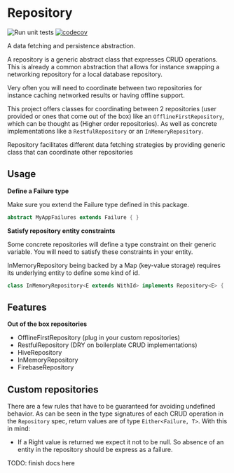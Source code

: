 # Repository

![Run unit tests](https://github.com/EagleDev-io/flutter_repository/workflows/Run%20unit%20tests/badge.svg)
[![codecov](https://codecov.io/gh/EagleDev-io/flutter_repository/branch/master/graph/badge.svg)](https://codecov.io/gh/EagleDev-io/flutter_repository)

A data fetching and persistence abstraction. 

A repository is a generic abstract class that expresses CRUD operations.
This is already a common abstraction that allows for instance swapping a networking repository for 
a local database repository. 

Very often you will need to coordinate between two repositories for instance caching networked 
results or having offline support.

This project offers classes for coordinating between 2 repositories (user provided or ones that
 come out of the box) like an `OfflineFirstRepository`, which can be thought as 
 (Higher order repositories). As well as concrete implementations like a `RestfulRepository` or an 
 `InMemoryRepository`.


Repository facilitates different data fetching strategies by providing generic class that can coordinate other repositories

## Usage

**Define a Failure type**

Make sure you extend the Failure type defined in this package.

```dart
abstract MyAppFailures extends Failure { }
```

**Satisfy repository entity constraints**

Some concrete repositories will define a type constraint on their generic variable.
You will need to satisfy these constraints in your entity.

InMemoryRepository being backed by a Map (key-value storage) requires its underlying entity
to define some kind of id.

```dart
class InMemoryRepository<E extends WithId> implements Repository<E> { ... }
```


## Features

**Out of the box repositories**

- OfflineFirstRepository (plug in your custom repositories)
- RestfulRepository (DRY on boilerplate CRUD implementations)
- HiveRepository
- InMemoryRepository 
- FirebaseRepository


## Custom repositories

There are a few rules that have to be guaranteed for avoiding undefined behavior.
As can be seen in the type signatures of each CRUD operation in the `Repository` spec,
return values are of type `Either<Failure, T>`.  With this in mind:

- If a Right value is returned we expect it not to be null. So absence of an entity in the repository should be express as a failure.

TODO:  finish docs here

